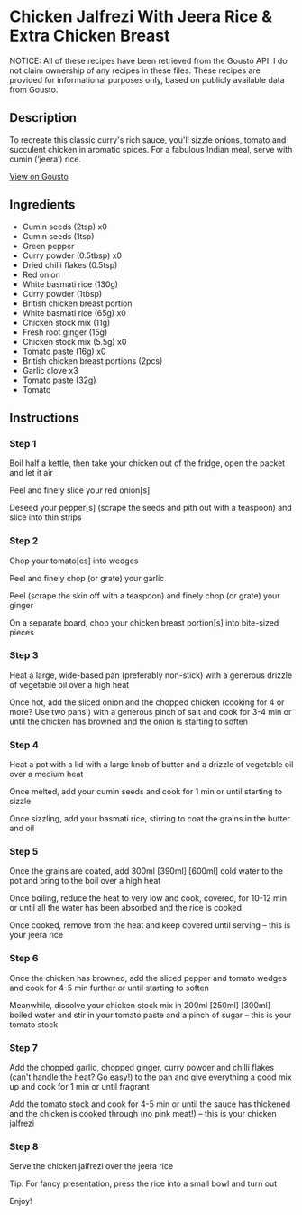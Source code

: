 # Chicken Jalfrezi With Jeera Rice & Extra Chicken Breast

NOTICE: All of these recipes have been retrieved from the Gousto API. I do not claim ownership of any recipes in these files. These recipes are provided for informational purposes only, based on publicly available data from Gousto.

## Description

To recreate this classic curry's rich sauce, you'll sizzle onions, tomato and succulent chicken in aromatic spices. For a fabulous Indian meal, serve with cumin (‘jeera’) rice. 

[View on Gousto](https://www.gousto.co.uk/recipes/cookbook/chicken-jalfrezi-with-jeera-rice-extra-chicken-breast)

## Ingredients

- Cumin seeds (2tsp) x0
- Cumin seeds (1tsp)
- Green pepper
- Curry powder (0.5tbsp) x0
- Dried chilli flakes (0.5tsp)
- Red onion
- White basmati rice (130g)
- Curry powder (1tbsp)
- British chicken breast portion
- White basmati rice (65g) x0
- Chicken stock mix (11g)
- Fresh root ginger (15g)
- Chicken stock mix (5.5g) x0
- Tomato paste (16g) x0
- British chicken breast portions (2pcs)
- Garlic clove x3
- Tomato paste (32g)
- Tomato

## Instructions


### Step 1

Boil half a kettle, then take your chicken out of the fridge, open the packet and let it air

Peel and finely slice your red onion[s]

Deseed your pepper[s] (scrape the seeds and pith out with a teaspoon) and slice into thin strips


### Step 2

Chop your tomato[es] into wedges

Peel and finely chop (or grate) your garlic

Peel (scrape the skin off with a teaspoon) and finely chop (or grate) your ginger

On a separate board, chop your chicken breast portion[s] into bite-sized pieces


### Step 3

Heat a large, wide-based pan (preferably non-stick) with a generous drizzle of vegetable oil over a high heat

Once hot, add the sliced onion and the chopped chicken (cooking for 4 or more? Use two pans!) with a generous pinch of salt and cook for 3-4 min or until the chicken has browned and the onion is starting to soften


### Step 4

Heat a pot with a lid with a large knob of butter and a drizzle of vegetable oil over a medium heat

Once melted, add your cumin seeds and cook for 1 min or until starting to sizzle

Once sizzling, add your basmati rice, stirring to coat the grains in the butter and oil


### Step 5

Once the grains are coated, add 300ml <span class="text-purple">[390ml]</span><span class="text-danger"> [600ml]</span> cold water to the pot and bring to the boil over a high heat

Once boiling, reduce the heat to very low and cook, covered, for 10-12 min or until all the water has been absorbed and the rice is cooked

Once cooked, remove from the heat and keep covered until serving – this is your jeera rice


### Step 6

Once the chicken has browned, add the sliced pepper and tomato wedges and cook for 4-5 min further or until starting to soften

Meanwhile, dissolve your chicken stock mix in 200ml <span class="text-purple">[250ml]</span> <span class="text-danger">[300ml]</span> boiled water and stir in your tomato paste and a pinch of sugar – this is your tomato stock


### Step 7

Add the chopped garlic, chopped ginger, curry powder and chilli flakes (can't handle the heat? Go easy!) to the pan and give everything a good mix up and cook for 1 min or until fragrant

Add the tomato stock and cook for 4-5 min or until the sauce has thickened and the chicken is cooked through (no pink meat!) – this is your chicken jalfrezi

### Step 8

Serve the chicken jalfrezi over the jeera rice

Tip: For fancy presentation, press the rice into a small bowl and turn out

Enjoy!

